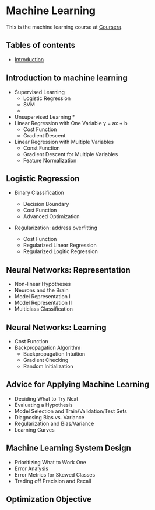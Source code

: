 # Machine Learning

This is the machine learning course at [Coursera](https://www.coursera.org/learn/machine-learning/home/info).

## Tables of contents

* [Introduction](#)


## Introduction to machine learning

* Supervised Learning
	* Logistic Regression
	* SVM
	* 
* Unsupervised Learning
	* 
* Linear Regression with One Variable
y = ax + b
	* Cost Function
	* Gradient Descent
* Linear Regression with Multiple Variables
	* Const Function
	* Gradient Descent for Multiple Variables
	* Feature Normalization
 
## Logistic Regression

* Binary Classification
	* Decision Boundary
	* Cost Function
	* Advanced Optimization
 
* Regularization: address overfitting
	* Cost Function
	* Regularized Linear Regression
	* Regularized Logitic Regression
  
## Neural Networks: Representation

* Non-linear Hypotheses
* Neurons and the Brain
* Model Representation I
* Model Representation II
* Multiclass Classification

## Neural Networks: Learning

* Cost Function
* Backpropagation Algorithm
	* Backpropagation Intuition
	* Gradient Checking
	* Random Initialization 

## Advice for Applying Machine Learning

* Deciding What to Try Next
* Evaluating a Hypothesis
* Model Selection and Train/Validation/Test Sets
* Diagnosing Bias vs. Variance
* Regularization and Bias/Variance
* Learning Curves

## Machine Learning System Design

* Prioritizing What to Work One
* Error Analysis
* Error Metrics for Skewed Classes
* Trading off Precision and Recall

## Optimization Objective















 



